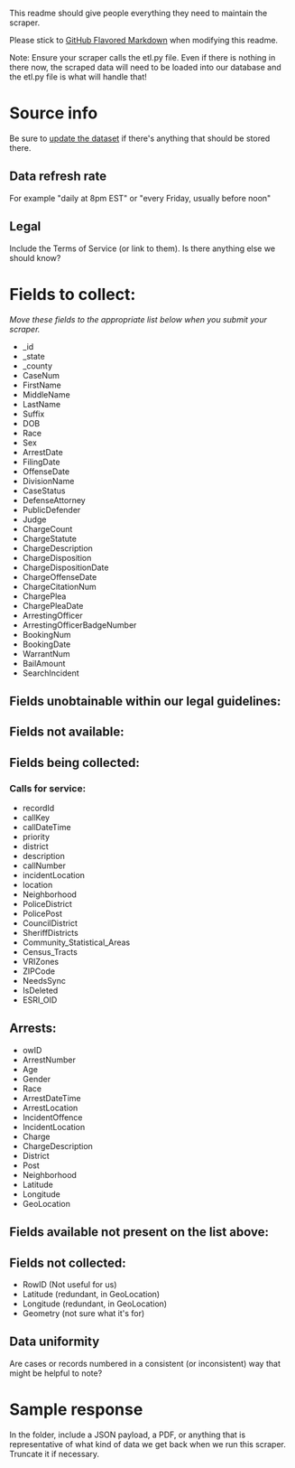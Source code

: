 This readme should give people everything they need to maintain the scraper.

Please stick to [GitHub Flavored Markdown](https://guides.github.com/features/mastering-markdown/) when modifying this readme.  

Note: Ensure your scraper calls the etl.py file. Even if there is nothing in there now, the scraped data will need to be loaded into our database and the etl.py file is what will handle that!

# Source info
Be sure to [update the dataset](https://www.dolthub.com/repositories/pdap/datasets) if there's anything that should be stored there.

## Data refresh rate
For example "daily at 8pm EST" or "every Friday, usually before noon"

## Legal
Include the Terms of Service (or link to them). Is there anything else we should know?

# Fields to collect:
_Move these fields to the appropriate list below when you submit your scraper._

* _id
* _state
* _county
* CaseNum
* FirstName
* MiddleName
* LastName
* Suffix
* DOB
* Race
* Sex
* ArrestDate
* FilingDate
* OffenseDate
* DivisionName
* CaseStatus
* DefenseAttorney
* PublicDefender
* Judge
* ChargeCount
* ChargeStatute
* ChargeDescription
* ChargeDisposition
* ChargeDispositionDate
* ChargeOffenseDate
* ChargeCitationNum
* ChargePlea
* ChargePleaDate
* ArrestingOfficer
* ArrestingOfficerBadgeNumber
* BookingNum
* BookingDate
* WarrantNum
* BailAmount
* SearchIncident

## Fields unobtainable within our legal guidelines:

## Fields not available:

## Fields being collected:
### Calls for service:
* recordId
* callKey
* callDateTime
* priority
* district
* description
* callNumber
* incidentLocation
* location
* Neighborhood
* PoliceDistrict
* PolicePost
* CouncilDistrict
* SheriffDistricts
* Community_Statistical_Areas
* Census_Tracts
* VRIZones
* ZIPCode
* NeedsSync
* IsDeleted
* ESRI_OID

## Arrests:
* owID
* ArrestNumber
* Age
* Gender
* Race
* ArrestDateTime
* ArrestLocation
* IncidentOffence
* IncidentLocation
* Charge
* ChargeDescription
* District
* Post
* Neighborhood
* Latitude
* Longitude
* GeoLocation


## Fields available not present on the list above:

## Fields not collected:
* RowID (Not useful for us)
* Latitude (redundant, in GeoLocation)
* Longitude (redundant, in GeoLocation)
* Geometry (not sure what it's for)

## Data uniformity
Are cases or records numbered in a consistent (or inconsistent) way that might be helpful to note?

# Sample response
In the folder, include a JSON payload, a PDF, or anything that is representative of what kind of data we get back when we run this scraper. Truncate it if necessary.

